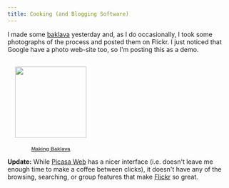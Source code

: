 ```yaml
---
title: Cooking (and Blogging Software)
---
```


I made some <a href="https://en.wikipedia.org/wiki/Baklava">baklava</a>
yesterday and, as I do occasionally, I took some photographs of the
process and posted them on Flickr. I just noticed that Google have a
photo web-site too, so I'm posting this as a demo.

<div style="text-align:center; width:194px;
font-family:arial,sans-serif;font-size:83%;"><div
style="height:194px;background:url(https://picasaweb.google.com/f/img/transparent_album_background.gif)
no-repeat left;"><a
href="https://picasaweb.google.com/thsutton/MakingBaklava"><img
src="https://lh4.google.com/thsutton/RVxMaNj4ABE/AAAAAAAAABo/c5tVRrqAanM/s160-c/MakingBaklava.jpg"
width="160" height="160"
style="border:none;padding:0px;margin-top:16px;"></a></div><a
href="https://picasaweb.google.com/thsutton/MakingBaklava"><div
style="color:#4D4D4D;font-weight:bold;text-decoration:none;">Making
Baklava</div></a><div style="color:#808080"></div></div>

**Update:** While <a href="https://picasaweb.google.com/">Picasa Web</a>
has a nicer interface (i.e. doesn't leave me enough time to make a
coffee between clicks), it doesn't have any of the browsing, searching,
or group features that make <a href="https://flickr.com/">Flickr</a> so
great.
